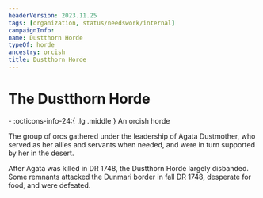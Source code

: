 ```yaml
---
headerVersion: 2023.11.25
tags: [organization, status/needswork/internal]
campaignInfo:
name: Dustthorn Horde
typeOf: horde
ancestry: orcish
title: Dustthorn Horde
---
```

# The Dustthorn Horde
<div class="grid cards ext-narrow-margin ext-one-column" markdown>
-
   :octicons-info-24:{ .lg .middle } An orcish horde  
</div>


The group of orcs gathered under the leadership of Agata Dustmother, who served as her allies and servants when needed, and were in turn supported by her in the desert. 

After Agata was killed in DR 1748, the Dustthorn Horde largely disbanded. Some remnants attacked the Dunmari border in fall DR 1748, desperate for food, and were defeated. 


